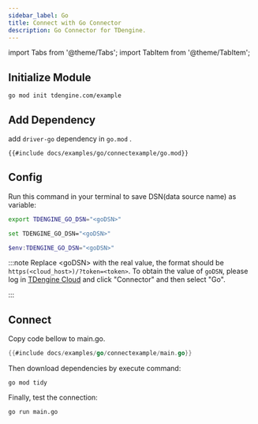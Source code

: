 ```yaml
---
sidebar_label: Go
title: Connect with Go Connector
description: Go Connector for TDengine.
---
```


import Tabs from '@theme/Tabs';
import TabItem from '@theme/TabItem';

## Initialize Module

```
go mod init tdengine.com/example
```

## Add Dependency

add `driver-go` dependency in `go.mod` .

```go-mod title="go.mod"
{{#include docs/examples/go/connectexample/go.mod}}
```

## Config

Run this command in your terminal to save DSN(data source name) as variable:

<Tabs defaultValue="bash">
<TabItem value="bash" label="Bash">

```bash
export TDENGINE_GO_DSN="<goDSN>"
```

</TabItem>
<TabItem value="cmd" label="CMD">

```bash
set TDENGINE_GO_DSN="<goDSN>"
```

</TabItem>
<TabItem value="powershell" label="Powershell">

```powershell
$env:TDENGINE_GO_DSN="<goDSN>"
```

</TabItem>
</Tabs>


<!-- exclude -->
:::note
Replace <goDSN\> with the real value, the format should be `https(<cloud_host>)/?token=<token>`.
To obtain the value of `goDSN`, please log in [TDengine Cloud](https://cloud.tdengine.com) and click "Connector" and then select "Go".

:::
<!-- exclude-end -->

## Connect

Copy code bellow to main.go.

```go title="main.go"
{{#include docs/examples/go/connectexample/main.go}}
```

Then download dependencies by execute command:

```
go mod tidy
```

Finally, test the connection:

```
go run main.go
```
